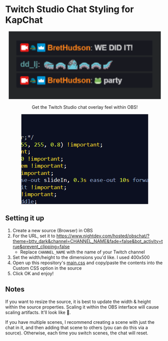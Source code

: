 # Twitch Studio Chat Styling for KapChat

<p align="center">
  <img width="482" src="/images/banner.png?raw=true">
</p>

<p align="center">
  Get the Twitch Studio chat overlay feel within OBS!
</p>

<p align="center">
  <img width="402" src="/images/preview.gif?raw=true">
</p>

## Setting it up

 1. Create a new source (Browser) in OBS
 2. For the URL, set it to https://www.nightdev.com/hosted/obschat/?theme=bttv_dark&channel=CHANNEL_NAME&fade=false&bot_activity=true&prevent_clipping=false
	 - Replace `CHANNEL_NAME` with the name of your Twitch channel
 3. Set the width/height to the dimensions you'd like. I used 400x500
 4. Open up this repository's [main.css](main.css) and copy/paste the contents into the Custom CSS option in the source
 5. Click OK and enjoy!

## Notes

If you want to resize the source, it is best to update the width & height within the source properties. Scaling it within the OBS interface will cause scaling artifacts. It'll look like 💩.

If you have multiple scenes, I recommend creating a scene with just the chat in it, and then adding that scene to others (you can do this via a source). Otherwise, each time you switch scenes, the chat will reset.
